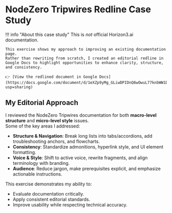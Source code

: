 
# NodeZero Tripwires Redline Case Study

!!! info "About this case study"
    This is *not* official Horizon3.ai documentation.  
    
    This exercise shows my approach to improving an existing documentation page.  
    Rather than rewriting from scratch, I created an editorial redline in Google Docs to highlight opportunities to enhance clarity, structure, and consistency.
    
    👉 [View the redlined document in Google Docs](https://docs.google.com/document/d/1eXZp9yMg_GLiwDPIDnQ6wOwuL77knbWW1DAMcNjBUN4/edit?usp=sharing)  

## My Editorial Approach

I reviewed the NodeZero Tripwires documentation for both **macro-level structure** and **micro-level style** issues.  
Some of the key areas I addressed:

- **Structure & Navigation**: Break long lists into tabs/accordions, add troubleshooting anchors, and flowcharts.  
- **Consistency**: Standardize admonitions, hyperlink style, and UI element formatting.  
- **Voice & Style**: Shift to active voice, rewrite fragments, and align terminology with branding.  
- **Audience**: Reduce jargon, make prerequisites explicit, and emphasize actionable instructions.  

This exercise demonstrates my ability to:

- Evaluate documentation critically.  
- Apply consistent editorial standards.  
- Improve usability while respecting technical accuracy.  
